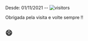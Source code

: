  
 Desde: 01/11/2021 --   ![visitors](https://visitor-badge.glitch.me/badge?page_id=camila-github&left_color=green&right_color=gray)  
 
 Obrigada pela visita e volte sempre !! 
 ## 😄 
